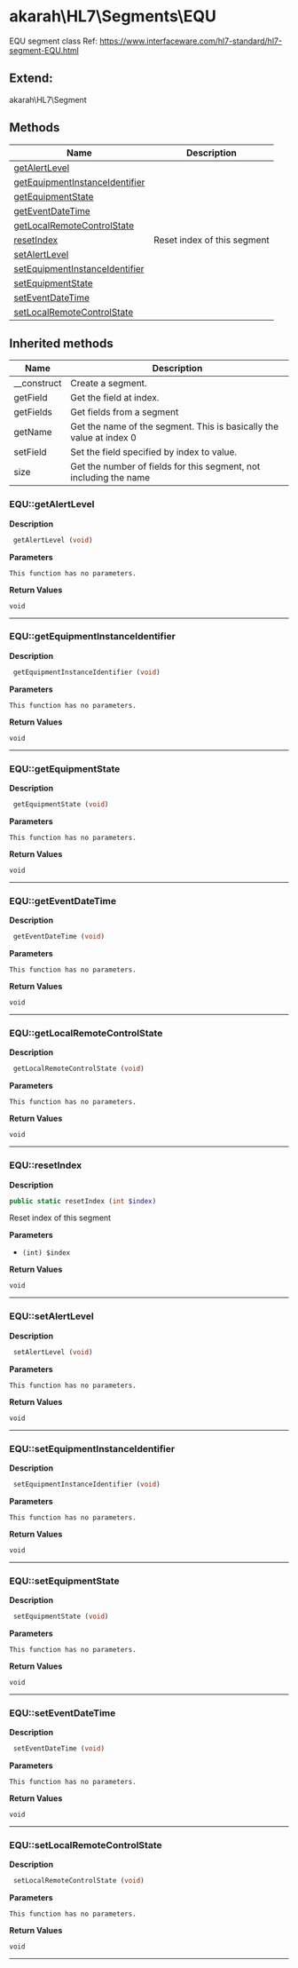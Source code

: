 # akarah\HL7\Segments\EQU  

EQU segment class
Ref: https://www.interfaceware.com/hl7-standard/hl7-segment-EQU.html



## Extend:

akarah\HL7\Segment

## Methods

| Name | Description |
|------|-------------|
|[getAlertLevel](#equgetalertlevel)||
|[getEquipmentInstanceIdentifier](#equgetequipmentinstanceidentifier)||
|[getEquipmentState](#equgetequipmentstate)||
|[getEventDateTime](#equgeteventdatetime)||
|[getLocalRemoteControlState](#equgetlocalremotecontrolstate)||
|[resetIndex](#equresetindex)|Reset index of this segment|
|[setAlertLevel](#equsetalertlevel)||
|[setEquipmentInstanceIdentifier](#equsetequipmentinstanceidentifier)||
|[setEquipmentState](#equsetequipmentstate)||
|[setEventDateTime](#equseteventdatetime)||
|[setLocalRemoteControlState](#equsetlocalremotecontrolstate)||

## Inherited methods

| Name | Description |
|------|-------------|
|__construct|Create a segment.|
|getField|Get the field at index.|
|getFields|Get fields from a segment|
|getName|Get the name of the segment. This is basically the value at index 0|
|setField|Set the field specified by index to value.|
|size|Get the number of fields for this segment, not including the name|



### EQU::getAlertLevel  

**Description**

```php
 getAlertLevel (void)
```

 

 

**Parameters**

`This function has no parameters.`

**Return Values**

`void`


<hr />


### EQU::getEquipmentInstanceIdentifier  

**Description**

```php
 getEquipmentInstanceIdentifier (void)
```

 

 

**Parameters**

`This function has no parameters.`

**Return Values**

`void`


<hr />


### EQU::getEquipmentState  

**Description**

```php
 getEquipmentState (void)
```

 

 

**Parameters**

`This function has no parameters.`

**Return Values**

`void`


<hr />


### EQU::getEventDateTime  

**Description**

```php
 getEventDateTime (void)
```

 

 

**Parameters**

`This function has no parameters.`

**Return Values**

`void`


<hr />


### EQU::getLocalRemoteControlState  

**Description**

```php
 getLocalRemoteControlState (void)
```

 

 

**Parameters**

`This function has no parameters.`

**Return Values**

`void`


<hr />


### EQU::resetIndex  

**Description**

```php
public static resetIndex (int $index)
```

Reset index of this segment 

 

**Parameters**

* `(int) $index`

**Return Values**

`void`


<hr />


### EQU::setAlertLevel  

**Description**

```php
 setAlertLevel (void)
```

 

 

**Parameters**

`This function has no parameters.`

**Return Values**

`void`


<hr />


### EQU::setEquipmentInstanceIdentifier  

**Description**

```php
 setEquipmentInstanceIdentifier (void)
```

 

 

**Parameters**

`This function has no parameters.`

**Return Values**

`void`


<hr />


### EQU::setEquipmentState  

**Description**

```php
 setEquipmentState (void)
```

 

 

**Parameters**

`This function has no parameters.`

**Return Values**

`void`


<hr />


### EQU::setEventDateTime  

**Description**

```php
 setEventDateTime (void)
```

 

 

**Parameters**

`This function has no parameters.`

**Return Values**

`void`


<hr />


### EQU::setLocalRemoteControlState  

**Description**

```php
 setLocalRemoteControlState (void)
```

 

 

**Parameters**

`This function has no parameters.`

**Return Values**

`void`


<hr />

